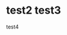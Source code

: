 <!DOCTYPE html>
<html lang="ru">
<head>
	<meta charset="UTF-8">
	<title>test1</title>
</head>
<body>
	<div id="main">
		<h1>test2 test3</h1>
		<p>test4</p>
	</div>
</body>
</html>
